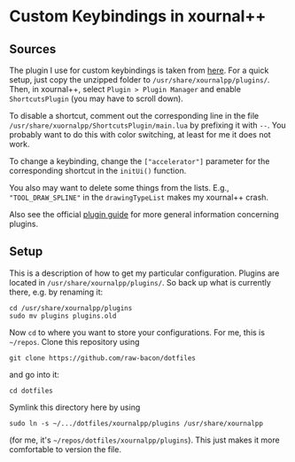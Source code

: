 # Custom Keybindings in xournal++
## Sources
The plugin I use for custom keybindings
is taken from
[here](https://github.com/xournalpp/xournalpp/issues/919#issuecomment-700247463).
For a quick setup, 
just copy the unzipped folder to
`/usr/share/xournalpp/plugins/`.
Then, in xournal++, select
`Plugin > Plugin Manager` and enable
`ShortcutsPlugin` (you may have to scroll down).

To disable a shortcut, comment out the corresponding line
in the file `/usr/share/xuornalpp/ShortcutsPlugin/main.lua`
by prefixing it with `--`. You probably want to do this
with color switching, at least for me it does not work.

To change a keybinding,
change the `["accelerator"]` parameter for the corresponding
shortcut in the `initUi()` function.

You also may want to delete some things from the lists.
E.g., `"TOOL_DRAW_SPLINE"` in the `drawingTypeList`
makes my xournal++ crash.

Also see the official
[plugin guide](https://xournalpp.github.io/guide/plugins/plugins/)
for more general information concerning plugins.

## Setup
This is a description of how to get my particular
configuration.
Plugins are located in `/usr/share/xournalpp/plugins/`.
So back up what is currently there, e.g. by renaming it:
```
cd /usr/share/xournalpp/plugins
sudo mv plugins plugins.old
```
Now `cd` to where you want to store your configurations.
For me, this is `~/repos`.
Clone this repository using
```
git clone https://github.com/raw-bacon/dotfiles
```
and go into it:
```
cd dotfiles
```
Symlink this directory here by using
```
sudo ln -s ~/.../dotfiles/xournalpp/plugins /usr/share/xournalpp
```
(for me, it's `~/repos/dotfiles/xournalpp/plugins`).
This just makes it more comfortable to version the file.

